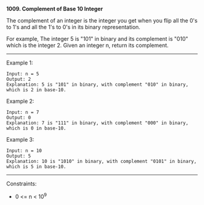 **1009. Complement of Base 10 Integer**

The complement of an integer is the integer you get when you flip all the 0's to 1's and all the 1's to 0's in its binary representation.

For example, The integer 5 is "101" in binary and its complement is "010" which is the integer 2.
Given an integer n, return its complement.

*** 

Example 1:
```
Input: n = 5
Output: 2
Explanation: 5 is "101" in binary, with complement "010" in binary, which is 2 in base-10.
```
Example 2:
```
Input: n = 7
Output: 0
Explanation: 7 is "111" in binary, with complement "000" in binary, which is 0 in base-10.
```
Example 3:
```
Input: n = 10
Output: 5
Explanation: 10 is "1010" in binary, with complement "0101" in binary, which is 5 in base-10.
``` 
***
Constraints:

- 0 <= n < 10<sup>9</sup>
